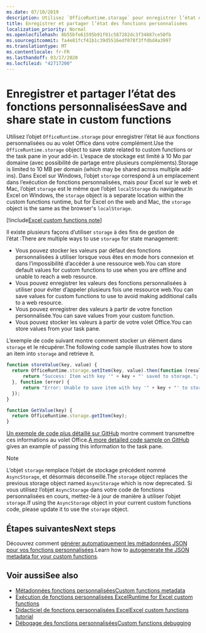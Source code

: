 ```yaml
---
ms.date: 07/10/2019
description: Utilisez `OfficeRuntime.storage` pour enregistrer l’état des fonctions personnalisées.
title: Enregistrer et partager l’état des fonctions personnalisées
localization_priority: Normal
ms.openlocfilehash: 8b55bfe61595b91f01c587282dc3f34887ce50fb
ms.sourcegitcommit: fa4e81fcf41b1c39d5516edf078f3ffdbd4a3997
ms.translationtype: MT
ms.contentlocale: fr-FR
ms.lasthandoff: 03/17/2020
ms.locfileid: "42717200"
---
```

# <a name="save-and-share-state-in-custom-functions"></a><span data-ttu-id="9f07a-103">Enregistrer et partager l’état des fonctions personnalisées</span><span class="sxs-lookup"><span data-stu-id="9f07a-103">Save and share state in custom functions</span></span>

<span data-ttu-id="9f07a-104">Utilisez l’objet `OfficeRuntime.storage` pour enregistrer l’état lié aux fonctions personnalisées ou au volet Office dans votre complément.</span><span class="sxs-lookup"><span data-stu-id="9f07a-104">Use the `OfficeRuntime.storage` object to save state related to custom functions or the task pane in your add-in.</span></span> <span data-ttu-id="9f07a-105">L’espace de stockage est limité à 10 Mo par domaine (avec possibilité de partage entre plusieurs compléments).</span><span class="sxs-lookup"><span data-stu-id="9f07a-105">Storage is limited to 10 MB per domain (which may be shared across multiple add-ins).</span></span> <span data-ttu-id="9f07a-106">Dans Excel sur Windows, l’objet `storage` correspond à un emplacement dans l’exécution de fonctions personnalisées, mais pour Excel sur le web et Mac, l’objet `storage` est le même que l’objet `localStorage` du navigateur.</span><span class="sxs-lookup"><span data-stu-id="9f07a-106">In Excel on Windows, the `storage` object is a separate location within the custom functions runtime, but for Excel on the web and Mac, the `storage` object is the same as the browser's `localStorage`.</span></span>

[!include[Excel custom functions note](../includes/excel-custom-functions-note.md)]

<span data-ttu-id="9f07a-107">Il existe plusieurs façons d’utiliser `storage` à des fins de gestion de l’état :</span><span class="sxs-lookup"><span data-stu-id="9f07a-107">There are multiple ways to use `storage` for state management:</span></span>

- <span data-ttu-id="9f07a-108">Vous pouvez stocker les valeurs par défaut des fonctions personnalisées à utiliser lorsque vous êtes en mode hors connexion et dans l’impossibilité d’accéder à une ressource web.</span><span class="sxs-lookup"><span data-stu-id="9f07a-108">You can store default values for custom functions to use when you are offline and unable to reach a web resource.</span></span>
- <span data-ttu-id="9f07a-109">Vous pouvez enregistrer les valeurs des fonctions personnalisées à utiliser pour éviter d’appeler plusieurs fois une ressource web.</span><span class="sxs-lookup"><span data-stu-id="9f07a-109">You can save values for custom functions to use to avoid making additional calls to a web resource.</span></span>
- <span data-ttu-id="9f07a-110">Vous pouvez enregistrer des valeurs à partir de votre fonction personnalisée.</span><span class="sxs-lookup"><span data-stu-id="9f07a-110">You can save values from your custom function.</span></span>
- <span data-ttu-id="9f07a-111">Vous pouvez stocker les valeurs à partir de votre volet Office.</span><span class="sxs-lookup"><span data-stu-id="9f07a-111">You can store values from your task pane.</span></span>

<span data-ttu-id="9f07a-112">L’exemple de code suivant montre comment stocker un élément dans `storage` et le récupérer.</span><span class="sxs-lookup"><span data-stu-id="9f07a-112">The following code sample illustrates how to store an item into `storage` and retrieve it.</span></span>

```js
function storeValue(key, value) {
  return OfficeRuntime.storage.setItem(key, value).then(function (result) {
      return "Success: Item with key '" + key + "' saved to storage.";
  }, function (error) {
      return "Error: Unable to save item with key '" + key + "' to storage. " + error;
  });
}

function GetValue(key) {
  return OfficeRuntime.storage.getItem(key);
}
```

<span data-ttu-id="9f07a-113">[Un exemple de code plus détaillé sur GitHub](https://github.com/OfficeDev/PnP-OfficeAddins/tree/master/Excel-custom-functions/AsyncStorage) montre comment transmettre ces informations au volet Office.</span><span class="sxs-lookup"><span data-stu-id="9f07a-113">[A more detailed code sample on GitHub](https://github.com/OfficeDev/PnP-OfficeAddins/tree/master/Excel-custom-functions/AsyncStorage) gives an example of passing this information to the task pane.</span></span>

>[!NOTE]
> <span data-ttu-id="9f07a-114">L’objet `storage` remplace l’objet de stockage précédent nommé `AsyncStorage`, et désormais déconseillé.</span><span class="sxs-lookup"><span data-stu-id="9f07a-114">The `storage` object replaces the previous storage object named `AsyncStorage` which is now deprecated.</span></span> <span data-ttu-id="9f07a-115">Si vous utilisez l’objet `AsyncStorage` dans votre code de fonctions personnalisées en cours, mettez-le à jour de manière à utiliser l’objet `storage`.</span><span class="sxs-lookup"><span data-stu-id="9f07a-115">If using the `AsyncStorage` object in your current custom functions code, please update it to use the `storage` object.</span></span>

## <a name="next-steps"></a><span data-ttu-id="9f07a-116">Étapes suivantes</span><span class="sxs-lookup"><span data-stu-id="9f07a-116">Next steps</span></span>
<span data-ttu-id="9f07a-117">Découvrez comment [générer automatiquement les métadonnées JSON pour vos fonctions personnalisées](custom-functions-json-autogeneration.md).</span><span class="sxs-lookup"><span data-stu-id="9f07a-117">Learn how to [autogenerate the JSON metadata for your custom functions](custom-functions-json-autogeneration.md).</span></span> 

## <a name="see-also"></a><span data-ttu-id="9f07a-118">Voir aussi</span><span class="sxs-lookup"><span data-stu-id="9f07a-118">See also</span></span>

* [<span data-ttu-id="9f07a-119">Métadonnées fonctions personnalisées</span><span class="sxs-lookup"><span data-stu-id="9f07a-119">Custom functions metadata</span></span>](custom-functions-json.md)
* [<span data-ttu-id="9f07a-120">Exécution de fonctions personnalisées Excel</span><span class="sxs-lookup"><span data-stu-id="9f07a-120">Runtime for Excel custom functions</span></span>](custom-functions-runtime.md)
* [<span data-ttu-id="9f07a-121">Didacticiel de fonctions personnalisées Excel</span><span class="sxs-lookup"><span data-stu-id="9f07a-121">Excel custom functions tutorial</span></span>](../tutorials/excel-tutorial-create-custom-functions.md)
* [<span data-ttu-id="9f07a-122">Débogage des fonctions personnalisées</span><span class="sxs-lookup"><span data-stu-id="9f07a-122">Custom functions debugging</span></span>](custom-functions-debugging.md)
